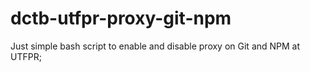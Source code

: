 # dctb-utfpr-proxy-git-npm
Just simple bash script to enable and disable proxy on Git and NPM at UTFPR;
